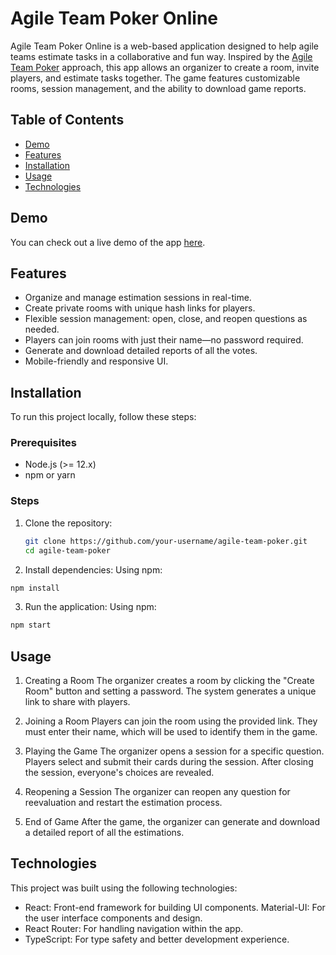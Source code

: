 # **Agile Team Poker Online**

Agile Team Poker Online is a web-based application designed to help agile teams estimate tasks in a collaborative and fun way. Inspired by the [Agile Team Poker](https://dionatanmoura.com/2022/02/16/agile-team-poker-dbc-um-assessment-para-times-ageis/) approach, this app allows an organizer to create a room, invite players, and estimate tasks together. The game features customizable rooms, session management, and the ability to download game reports.

## **Table of Contents**
- [Demo](#demo)
- [Features](#features)
- [Installation](#installation)
- [Usage](#usage)
- [Technologies](#technologies)

## **Demo**

You can check out a live demo of the app [here](https://danielmaria.github.io/agile-team-poker-frontend).

## **Features**

- Organize and manage estimation sessions in real-time.
- Create private rooms with unique hash links for players.
- Flexible session management: open, close, and reopen questions as needed.
- Players can join rooms with just their name—no password required.
- Generate and download detailed reports of all the votes.
- Mobile-friendly and responsive UI.

## **Installation**

To run this project locally, follow these steps:

### **Prerequisites**

- Node.js (>= 12.x)
- npm or yarn

### **Steps**

1. Clone the repository:

   ```bash
   git clone https://github.com/your-username/agile-team-poker.git
   cd agile-team-poker
   ```

2. Install dependencies: Using npm:

```bash
npm install
```

3. Run the application: Using npm:

```bash
npm start
```

## **Usage**

1. Creating a Room
The organizer creates a room by clicking the "Create Room" button and setting a password. The system generates a unique link to share with players.

2. Joining a Room
Players can join the room using the provided link. They must enter their name, which will be used to identify them in the game.

3. Playing the Game
The organizer opens a session for a specific question. Players select and submit their cards during the session. After closing the session, everyone's choices are revealed.

4. Reopening a Session
The organizer can reopen any question for reevaluation and restart the estimation process.

5. End of Game
After the game, the organizer can generate and download a detailed report of all the estimations.

## **Technologies**

This project was built using the following technologies:

- React: Front-end framework for building UI components.
Material-UI: For the user interface components and design.
- React Router: For handling navigation within the app.
- TypeScript: For type safety and better development experience.
